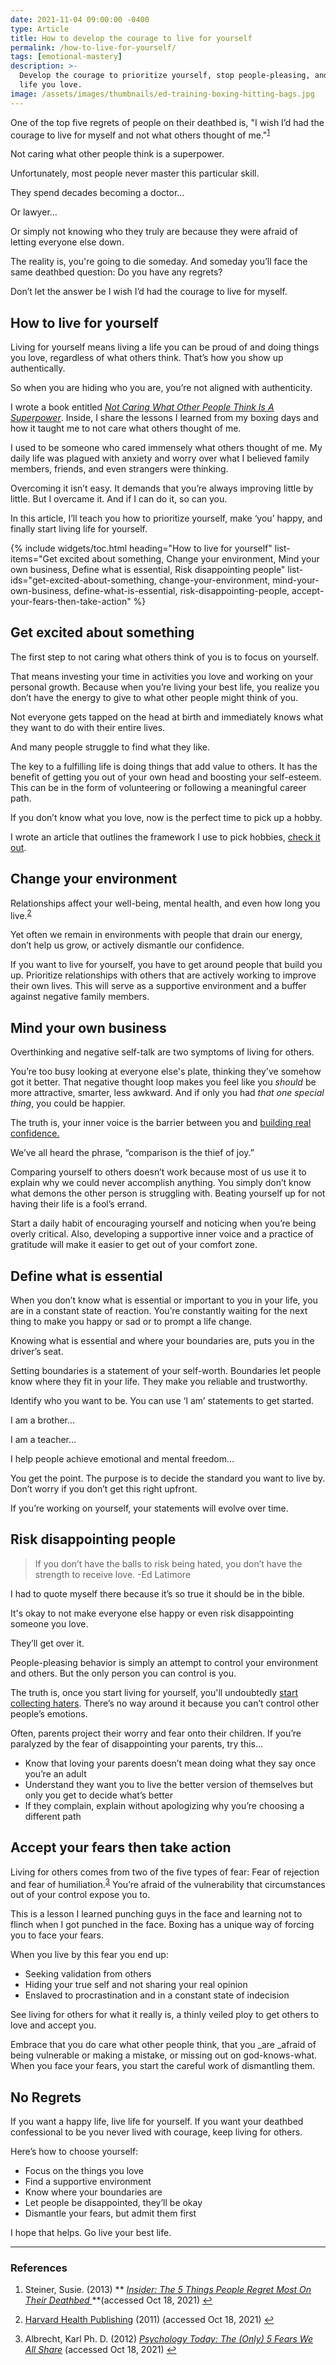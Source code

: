 ```yaml
---
date: 2021-11-04 09:00:00 -0400
type: Article
title: How to develop the courage to live for yourself
permalink: /how-to-live-for-yourself/
tags: [emotional-mastery]
description: >-
  Develop the courage to prioritize yourself, stop people-pleasing, and live a
  life you love.
image: /assets/images/thumbnails/ed-training-boxing-hitting-bags.jpg
---
```

One of the top five regrets of people on their deathbed is, "I wish I’d had the courage to live for myself and not what others thought of me."<sup id="fnref:1" role="doc-noteref"><a class="footnote" rel="footnote" href="#fn:1">1</a></sup>

Not caring what other people think is a superpower.

Unfortunately, most people never master this particular skill.

They spend decades becoming a doctor…

Or lawyer…

Or simply not knowing who they truly are because they were afraid of letting everyone else down.

The reality is, you're going to die someday. And someday you’ll face the same deathbed question: Do you have any regrets?

Don’t let the answer be I wish I’d had the courage to live for myself.

## How to live for yourself

Living for yourself means living a life you can be proud of and doing things you love, regardless of what others think. That’s how you show up authentically.

So when you are hiding who you are, you’re not aligned with authenticity.

I wrote a book entitled *[Not Caring What Other People Think Is A Superpower](https://edlatimore.com/products/not-caring/)*. Inside, I share the lessons I learned from my boxing days and how it taught me to not care what others thought of me.

I used to be someone who cared immensely what others thought of me. My daily life was plagued with anxiety and worry over what I believed family members, friends, and even strangers were thinking.

Overcoming it isn’t easy. It demands that you’re always improving little by little. But I overcame it. And if I can do it, so can you.

In this article, I’ll teach you how to prioritize yourself, make ‘you’ happy, and finally start living life for yourself.

{% include widgets/toc.html heading="How to live for yourself" list-items="Get excited about something, Change your environment, Mind your own business, Define what is essential, Risk disappointing people" list-ids="get-excited-about-something, change-your-environment, mind-your-own-business, define-what-is-essential, risk-disappointing-people, accept-your-fears-then-take-action" %}

## Get excited about something

The first step to not caring what others think of you is to focus on yourself.

That means investing your time in activities you love and working on your personal growth. Because when you’re living your best life, you realize you don’t have the energy to give to what other people might think of you.

Not everyone gets tapped on the head at birth and immediately knows what they want to do with their entire lives.

And many people struggle to find what they like.

The key to a fulfilling life is doing things that add value to others. It has the benefit of getting you out of your own head and boosting your self-esteem. This can be in the form of volunteering or following a meaningful career path.

If you don’t know what you love, now is the perfect time to pick up a hobby.

I wrote an article that outlines the framework I use to pick hobbies, [check it out](https://edlatimore.com/hobbies-to-make-friends/).

## Change your environment

Relationships affect your well-being, mental health, and even how long you live.<sup id="fnref:2" role="doc-noteref"><a class="footnote" rel="footnote" href="#fn:2">2</a></sup>

Yet often we remain in environments with people that drain our energy, don’t help us grow, or actively dismantle our confidence.

If you want to live for yourself, you have to get around people that build you up. Prioritize relationships with others that are actively working to improve their own lives. This will serve as a supportive environment and a buffer against negative family members.

## Mind your own business

Overthinking and negative self-talk are two symptoms of living for others.

You’re too busy looking at everyone else's plate, thinking they've somehow got it better. That negative thought loop makes you feel like you *should* be more attractive, smarter, less awkward. And if only you had *that one special thing*, you could be happier.

The truth is, your inner voice is the barrier between you and [building real confidence.](https://edlatimore.com/how-to-build-confidence/)

We’ve all heard the phrase, “comparison is the thief of joy.”

Comparing yourself to others doesn’t work because most of us use it to explain why we could never accomplish anything. You simply don’t know what demons the other person is struggling with. Beating yourself up for not having their life is a fool’s errand.

Start a daily habit of encouraging yourself and noticing when you’re being overly critical. Also, developing a supportive inner voice and a practice of gratitude will make it easier to get out of your comfort zone.

## Define what is essential

When you don’t know what is essential or important to you in your life, you are in a constant state of reaction. You’re constantly waiting for the next thing to make you happy or sad or to prompt a life change.

Knowing what is essential and where your boundaries are, puts you in the driver’s seat.

Setting boundaries is a statement of your self-worth. Boundaries let people know where they fit in your life. They make you reliable and trustworthy.

Identify who you want to be. You can use ‘I am’ statements to get started.

I am a brother…

I am a teacher…

I help people achieve emotional and mental freedom…

You get the point. The purpose is to decide the standard you want to live by. Don’t worry if you don’t get this right upfront.

If you’re working on yourself, your statements will evolve over time.

## Risk disappointing people

> If you don’t have the balls to risk being hated, you don’t have the strength to receive love. -Ed Latimore

I had to quote myself there because it’s so true it should be in the bible.

It's okay to not make everyone else happy or even risk disappointing someone you love.

They’ll get over it.

People-pleasing behavior is simply an attempt to control your environment and others. But the only person you can control is you.

The truth is, once you start living for yourself, you'll undoubtedly [start collecting haters](https://edlatimore.com/why-you-have-haters-even-if-you-arent-an-asshole/). There’s no way around it because you can’t control other people’s emotions.

Often, parents project their worry and fear onto their children. If you’re paralyzed by the fear of disappointing your parents, try this…

* Know that loving your parents doesn’t mean doing what they say once you’re an adult
* Understand they want you to live the better version of themselves but only you get to decide what’s better
* If they complain, explain without apologizing why you’re choosing a different path

## Accept your fears then take action

Living for others comes from two of the five types of fear: Fear of rejection and fear of humiliation.<sup id="fnref:3" role="doc-noteref"><a class="footnote" rel="footnote" href="#fn:3">3</a></sup> You’re afraid of the vulnerability that circumstances out of your control expose you to.

This is a lesson I learned punching guys in the face and learning not to flinch when I got punched in the face. Boxing has a unique way of forcing you to face your fears.

When you live by this fear you end up:

* Seeking validation from others
* Hiding your true self and not sharing your real opinion
* Enslaved to procrastination and in a constant state of indecision

See living for others for what it really is, a thinly veiled ploy to get others to love and accept you.

Embrace that you do care what other people think, that you \_are \_afraid of being vulnerable or making a mistake, or missing out on god-knows-what. When you face your fears, you start the careful work of dismantling them.

## No Regrets

If you want a happy life, live life for yourself. If you want your deathbed confessional to be you never lived with courage, keep living for others.

Here’s how to choose yourself:

* Focus on the things you love
* Find a supportive environment
* Know where your boundaries are
* Let people be disappointed, they’ll be okay
* Dismantle your fears, but admit them first

I hope that helps. Go live your best life.

---

### References

<div class="footnotes" role="doc-endnotes"><ol><li id="fn:1" role="doc-endnote"><p>Steiner, Susie. (2013) ** <em><a href="https://www.businessinsider.com/5-things-people-regret-on-their-deathbed-2013-12">Insider: The 5 Things People Regret Most On Their Deathbed </a></em>**(accessed Oct 18, 2021)&nbsp;<a class="reversefootnote" role="doc-backlink" href="#fnref:1">↩</a></p></li><li id="fn:2" role="doc-endnote"><p><a href="https://www.health.harvard.edu/healthbeat/strengthen-relationships-for-longer-healthier-life#:~:text=Dozens%20of%20studies%20have%20shown,well%20as%20with%20increased%20mortality.">Harvard Health Publishing</a> (2011) (accessed Oct 18, 2021)&nbsp;<a class="reversefootnote" role="doc-backlink" href="#fnref:2">↩</a></p></li><li id="fn:3" role="doc-endnote"><p>Albrecht, Karl Ph. D. (2012) <em><a href="https://www.psychologytoday.com/ca/blog/brainsnacks/201203/the-only-5-fears-we-all-share">Psychology Today: The (Only) 5 Fears We All Share</a></em> (accessed Oct 18, 2021)&nbsp;<a class="reversefootnote" role="doc-backlink" href="#fnref:3">↩</a></p></li></ol></div>
